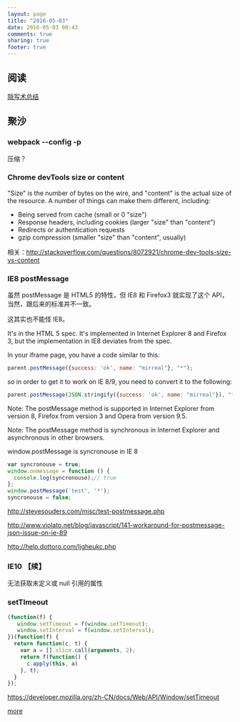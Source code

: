 ```yaml
---
layout: page
title: "2016-05-03"
date: 2016-05-03 00:43
comments: true
sharing: true
footer: true
---
```



## 阅读

[隐写术总结](http://appleu0.sinaapp.com/?p=501)


## 聚沙

### webpack --config -p

压缩？

### Chrome devTools size or content

"Size" is the number of bytes on the wire, and "content" is the actual size of the resource. A number of things can make them different, including:

* Being served from cache (small or 0 "size")
* Response headers, including cookies (larger "size" than "content")
* Redirects or authentication requests
* gzip compression (smaller "size" than "content", usually)

相关：http://stackoverflow.com/questions/8072921/chrome-dev-tools-size-vs-content


### IE8 postMessage

虽然 postMessage 是 HTML5 的特性，但 IE8 和 Firefox3 就实现了这个 API，当然，跟后来的标准并不一致。

这其实也不能怪 IE8。



It's in the HTML 5 spec. It's implemented in Internet Explorer 8 and Firefox 3, but the implementation in IE8 deviates from the spec.

In your iframe page, you have a code similar to this:

```js
parent.postMessage({success: 'ok', name: "mirreal"}, "*");
```

so in order to get it to work on IE 8/9, you need to convert it to the following:

```js
parent.postMessage(JSON.stringify({success: 'ok', name: "mirreal"}), "*");
```



Note: The postMessage method is supported in Internet Explorer from version 8, Firefox from version 3 and Opera from version 9.5.

Note: The postMessage method is synchronous in Internet Explorer and asynchronous in other browsers.

window.postMessage is syncronouse in IE 8

```js
var syncronouse = true;
window.onmessage = function () {
  console.log(syncronouse);// true
};
window.postMessage('test', '*');
syncronouse = false;
```

http://stevesouders.com/misc/test-postmessage.php

http://www.violato.net/blog/javascript/141-workaround-for-postmessage-json-issue-on-ie-89

http://help.dottoro.com/ljgheukc.php


### IE10 【续】

无法获取未定义或 null 引用的属性

### setTImeout

```js
(function(f) {
   window.setTimeout = f(window.setTimeout);
   window.setInterval = f(window.setInterval);
})(function(f) {
  return function(c, t) {
    var a = [].slice.call(arguments, 2);
    return f(function() {
      c.apply(this, a)
    }, t);
  }
});
```

https://developer.mozilla.org/zh-CN/docs/Web/API/Window/setTimeout

[more](http://blog.mirreal.net/note/2016-05-03.html)
